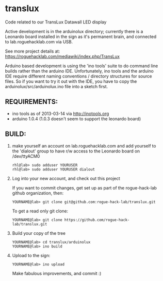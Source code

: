 translux
========

Code related to our TransLux Datawall LED display

Active development is in the arduinolux directory; currently there is a
Leonardo board installed in the sign as it's permanent brain, and connected 
to lab.roguehacklab.com via USB.

See more project details at: https://roguehacklab.com/mediawiki/index.php/TransLux

Arduino based development is using the 'ino tools' suite to do command line 
builds rather than the arduino IDE. Unfortunately, ino tools and the arduino 
IDE require different naming conventions / directory structures for source 
files. So if you want to try it out with the IDE, you have to copy the 
arduinolux/src/arduinolux.ino file into a sketch first.

REQUIREMENTS:
-------------

- ino tools as of 2013-03-14 via http://inotools.org
- arduino 1.0.4 (1.0.3 doesn't seem to support the leonardo board)

BUILD:
------

1.  make yourself an account on lab.roguehacklab.com and add yourself to the 
    'dialout' group to have r/w access to the Leonardo board on /dev/ttyACM0
    
        rhl@lab> sudo adduser YOURUSER
        rhl@lab> sudo adduser YOURUSER dialout

2.  Log into your new account, and check out this project

    If you want to commit changes, get set up as part of the rogue-hack-lab
    github organization, then:
    
        YOURNAME@lab> git clone git@github.com:rogue-hack-lab/translux.git
    
    To get a read only git clone:
    
        YOURNAME@lab> git clone https://github.com/rogue-hack-lab/translux.git

3.  Build your copy of the tree
    
        YOURNAME@lab> cd translux/arduinolux
        YOURNAME@lab> ino build

4.  Upload to the sign:
    
        YOURNAME@lab> ino upload
    
    Make fabulous improvements, and commit :)

